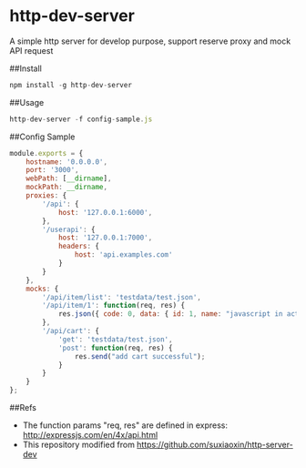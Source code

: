 # http-dev-server
A simple http server for develop purpose, support reserve proxy and mock API request


##Install
````js
npm install -g http-dev-server   
````

##Usage
````js
http-dev-server -f config-sample.js
````

##Config Sample
````js
module.exports = {
    hostname: '0.0.0.0',
    port: '3000',
    webPath: [__dirname],
    mockPath: __dirname,
    proxies: {
        '/api': {
            host: '127.0.0.1:6000',
        },
        '/userapi': {
            host: '127.0.0.1:7000',
            headers: {
                host: 'api.examples.com'
            }
        }
    },
    mocks: {
        '/api/item/list': 'testdata/test.json',
        '/api/item/1': function(req, res) {
            res.json({ code: 0, data: { id: 1, name: "javascript in action" } });
        },
        '/api/cart': {
            'get': 'testdata/test.json',
            'post': function(req, res) {
                res.send("add cart successful");
            }
        }
    }
};
````

##Refs
- The function params "req, res" are defined in express: http://expressjs.com/en/4x/api.html
- This repository modified from https://github.com/suxiaoxin/http-server-dev

